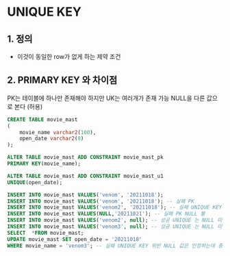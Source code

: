 # UNIQUE KEY

## 1. 정의

- 이것이 동일한 row가 없게 하는 제약 조건

## 2. PRIMARY KEY 와 차이점

PK는 테이블에 하나만 존재해야 하지만 UK는 여러개가 존재 가능
NULL을 다른 값으로 본다 (허용)

```sql
CREATE TABLE movie_mast
(
	movie_name varchar2(100),
	open_date varchar2(8)
);

ALTER TABLE movie_mast ADD CONSTRAINT movie_mast_pk
PRIMARY KEY(movie_name);

ALTER TABLE movie_mast ADD CONSTRAINT movie_mast_u1
UNIQUE(open_date);

INSERT INTO movie_mast VALUES('venom', '20211018');
INSERT INTO movie_mast VALUES('venom', '20211018'); -- 실패 PK
INSERT INTO movie_mast VALUES('venom2', '20211018'); -- 실패 UNIQUE KEY
INSERT INTO movie_mast VALUES(NULL,'20211021'); -- 실패 PK NULL 불
INSERT INTO movie_mast VALUES('venom2', null); -- 성공 UNIQUE 는 NULL 미확정으로 봄
INSERT INTO movie_mast VALUES('venom3', null); -- 성공 UNIQUE 는 NULL 미확정으로 봄
SELECT  *FROM movie_mast;
UPDATE movie_mast SET open_date = '20211018'
WHERE movie_name = 'venom3'; -- 실패 UNIQUE KEY 위반 NULL 값은 인정하는데 중복된 값은 불가함
```
